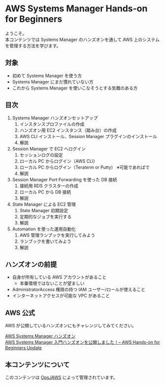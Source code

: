 # AWS Systems Manager Hands-on for Beginners

ようこそ。  
本コンテンツでは Systems Manager のハンズオンを通して AWS 上のシステムを管理する方法を学びます。  

## 対象

- 初めて Systems Manager を使う方
- Systems Manager にまだ慣れていない方
- これから Systems Manager を使いこなそうとする気概のある方

## 目次

1. Systems Manager ハンズオンセットアップ
   1. インスタンスプロファイルの作成
   2. ハンズオン用 EC2 インスタンス（踏み台）の作成
   3. AWS CLI インストール、Session Manager プラグインのインストール
   4. 解説
2. Session Manager で EC2 へログイン
   1. セッションログの設定
   2. ローカル PC からログイン（AWS CLI）
   3. ローカル PC からログイン（Teraterm or Putty）  ※可能であればで
   4. 解説
3. Session Manager Port Forwarding を使った DB 接続
   1. 接続用 RDS クラスターの作成
   2. ローカル PC から DB 接続
   3. 解説
4. State Manager による EC2 管理
   1. State Manager 初期設定
   2. 定期的なジョブを実行する
   3. 解説
5. Automation を使った運用自動化
   1. AWS 管理ランブックを実行してみよう
   2. ランブックを書いてみよう
   3. 解説


## ハンズオンの前提

- 自身が所有している AWS アカウントがあること
  - 本番環境ではないことが望ましい
- AdministratorAccess 権限の持つ IAM ユーザー/ロールが使えること
- インターネットアクセスが可能な VPC があること

## AWS 公式

AWS が公開しているハンズオンにもチャレンジしてみてください。  

[AWS Systems Manager ハンズオン](https://catalog.us-east-1.prod.workshops.aws/workshops/7e60f6e3-0c8f-488a-bedc-632aa8d526ea/ja-JP)  
[AWS Systems Manager 入門ハンズオンを公開しました！– AWS Hands-on for Beginners Update](https://aws.amazon.com/jp/blogs/news/aws-hands-on-for-beginners-20/)  

## 本コンテンツについて

このコンテンツは [OpsJAWS](https://manage.doorkeeper.jp/groups/opsjaws) によって管理されています。  

